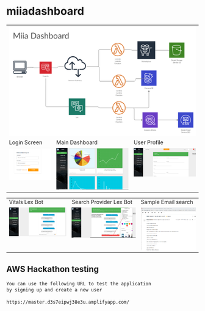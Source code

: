 # miiadashboard



<table>
  <tr>
   <td colspan="3" valign="top"><img src="screenshots/miiadiagram.png" ></td>
  </tr>
  <tr>
    <td>Login Screen </td>
     <td>Main Dashboard</td>
     <td>User Profile</td>
	 
  </tr>
  <tr>
    <td valign="top"><img src="screenshots/dashboardlogin.png" ></td>
    <td valign="top"><img src="screenshots/dashboard-mainpanel.png" ></td>
    <td valign="top"><img src="screenshots/userprofile.png" ></td>
    
  </tr>
 </table>
<table>
  <tr>
	 <td>Vitals Lex Bot</td>
	 <td>Search Provider Lex Bot</td>
	 <td>Sample Email search</td>
	 
  </tr>
  <tr>
    <td valign="top"><img src="screenshots/uservitalsbot.png" ></td>
    <td valign="top"><img src="screenshots/Searchproviderbot.png" ></td>
    <td valign="top"><img src="screenshots/searchresultsemailsample.png" ></td>
  </tr>
 </table>

## AWS Hackathon testing 
```
You can use the following URL to test the application 
by signing up and create a new user 

https://master.d3s7eipwj38e3u.amplifyapp.com/

```

